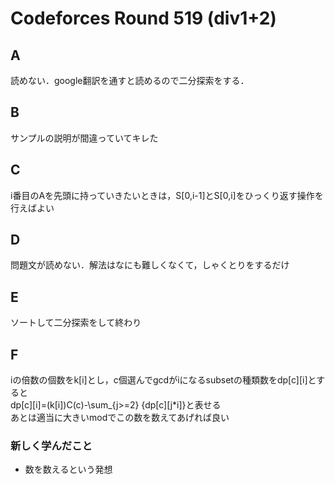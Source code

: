 # Codeforces Round 519 (div1+2)
## A
読めない．google翻訳を通すと読めるので二分探索をする．

## B
サンプルの説明が間違っていてキレた

## C
i番目のAを先頭に持っていきたいときは，S[0,i-1]とS[0,i]をひっくり返す操作を行えばよい

## D
問題文が読めない．解法はなにも難しくなくて，しゃくとりをするだけ

## E
ソートして二分探索をして終わり

## F
iの倍数の個数をk[i]とし，c個選んでgcdがiになるsubsetの種類数をdp[c][i]とすると  
dp[c][i]=(k[i])C(c)-\sum_{j>=2} {dp[c][j*i]}と表せる  
あとは適当に大きいmodでこの数を数えてあげれば良い

### 新しく学んだこと
* 数を数えるという発想
